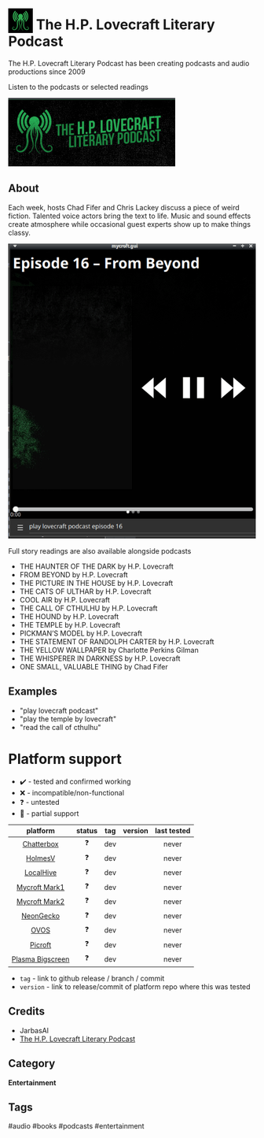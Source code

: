 # <img src='./res/icon/icon.png' card_color='#40DBB0' width='50' height='50' style='vertical-align:bottom'/> The H.P. Lovecraft Literary Podcast 

The H.P. Lovecraft Literary Podcast has been creating podcasts and audio productions since 2009

Listen to the podcasts or selected readings

![](./ui/logo.png)

## About

Each week, hosts Chad Fifer and Chris Lackey discuss a piece of weird fiction.
Talented voice actors bring the text to life. 
Music and sound effects create atmosphere while occasional guest experts show up to make things classy.

![](./gui.gif)

Full story readings are also available alongside podcasts

- THE HAUNTER OF THE DARK by H.P. Lovecraft
- FROM BEYOND by H.P. Lovecraft
- THE PICTURE IN THE HOUSE by H.P. Lovecraft
- THE CATS OF ULTHAR by H.P. Lovecraft
- COOL AIR by H.P. Lovecraft
- THE CALL OF CTHULHU by H.P. Lovecraft
- THE HOUND by H.P. Lovecraft
- THE TEMPLE by H.P. Lovecraft
- PICKMAN’S MODEL by H.P. Lovecraft
- THE STATEMENT OF RANDOLPH CARTER by H.P. Lovecraft
- THE YELLOW WALLPAPER by Charlotte Perkins Gilman
- THE WHISPERER IN DARKNESS by H.P. Lovecraft
- ONE SMALL, VALUABLE THING by Chad Fifer

## Examples 

* "play lovecraft podcast"
* "play the temple by lovecraft"
* "read the call of cthulhu"

# Platform support

- :heavy_check_mark: - tested and confirmed working
- :x: - incompatible/non-functional
- :question: - untested
- :construction: - partial support

|     platform    |   status   |  tag  | version | last tested | 
|:---------------:|:----------:|:-----:|:-------:|:-----------:|
|    [Chatterbox](https://hellochatterbox.com)   | :question: |  dev  |         |    never    | 
|     [HolmesV](https://github.com/HelloChatterbox/HolmesV)     | :question: |  dev  |         |    never    | 
|    [LocalHive](https://github.com/JarbasHiveMind/LocalHive)    | :question: |  dev  |         |    never    |  
|  [Mycroft Mark1](https://github.com/MycroftAI/enclosure-mark1)    | :question: |  dev  |         |    never    | 
|  [Mycroft Mark2](https://github.com/MycroftAI/hardware-mycroft-mark-II)    | :question: |  dev  |         |    never    |  
|    [NeonGecko](https://neon.ai)      | :question: |  dev  |         |    never    |   
|       [OVOS](https://github.com/OpenVoiceOS)        | :question: |  dev  |         |    never    |    
|     [Picroft](https://github.com/MycroftAI/enclosure-picroft)       | :question: |  dev  |         |    never    |  
| [Plasma Bigscreen](https://plasma-bigscreen.org/)  | :question: |  dev  |         |    never    |  

- `tag` - link to github release / branch / commit
- `version` - link to release/commit of platform repo where this was tested


## Credits 
- JarbasAl
- [The H.P. Lovecraft Literary Podcast](https://hppodcraft.com/)

## Category
**Entertainment**

## Tags
#audio 
#books
#podcasts
#entertainment

